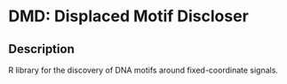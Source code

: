 # DMD: Displaced Motif Discloser

## Description

R library for the discovery of DNA motifs around fixed-coordinate signals.
